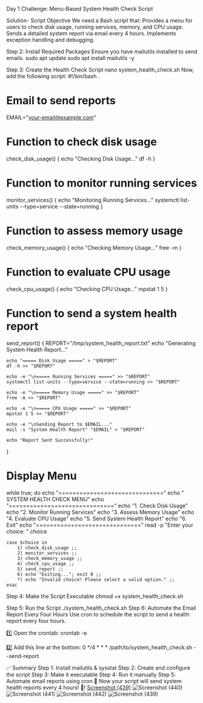 Day 1 Challenge: Menu-Based System Health Check Script

Solution-
Script Objective
We need a Bash script that:
Provides a menu for users to check disk usage, running services, memory, and CPU usage.
Sends a detailed system report via email every 4 hours.
Implements exception handling and debugging.


 Step 2: Install Required Packages
Ensure you have mailutils installed to send emails.
sudo apt update
sudo apt install mailutils -y

 Step 3: Create the Health Check Script
 nano system_health_check.sh
Now, add the following script:
#!/bin/bash
.
# Email to send reports
EMAIL="your-email@example.com"

# Function to check disk usage
check_disk_usage() {
    echo "Checking Disk Usage..."
    df -h
}

# Function to monitor running services
monitor_services() {
    echo "Monitoring Running Services..."
    systemctl list-units --type=service --state=running
}

# Function to assess memory usage
check_memory_usage() {
    echo "Checking Memory Usage..."
    free -m
}

# Function to evaluate CPU usage
check_cpu_usage() {
    echo "Checking CPU Usage..."
    mpstat 1 5
}

# Function to send a system health report
send_report() {
    REPORT="/tmp/system_health_report.txt"
    echo "Generating System Health Report..."

    echo "===== Disk Usage =====" > "$REPORT"
    df -h >> "$REPORT"
    
    echo -e "\n===== Running Services =====" >> "$REPORT"
    systemctl list-units --type=service --state=running >> "$REPORT"
    
    echo -e "\n===== Memory Usage =====" >> "$REPORT"
    free -m >> "$REPORT"
    
    echo -e "\n===== CPU Usage =====" >> "$REPORT"
    mpstat 1 5 >> "$REPORT"

    echo -e "\nSending Report to $EMAIL..."
    mail -s "System Health Report" "$EMAIL" < "$REPORT"

    echo "Report Sent Successfully!"
}

# Display Menu
while true; do
    echo "=============================="
    echo "  SYSTEM HEALTH CHECK MENU"
    echo "=============================="
    echo "1. Check Disk Usage"
    echo "2. Monitor Running Services"
    echo "3. Assess Memory Usage"
    echo "4. Evaluate CPU Usage"
    echo "5. Send System Health Report"
    echo "6. Exit"
    echo "=============================="
    read -p "Enter your choice: " choice

    case $choice in
        1) check_disk_usage ;;
        2) monitor_services ;;
        3) check_memory_usage ;;
        4) check_cpu_usage ;;
        5) send_report ;;
        6) echo "Exiting..."; exit 0 ;;
        *) echo "Invalid choice! Please select a valid option." ;;
    esac


Step 4: Make the Script Executable
chmod +x system_health_check.sh

 Step 5: Run the Script
./system_health_check.sh
Step 6: Automate the Email Report Every Four Hours
Use cron to schedule the script to send a health report every four hours.

1️⃣ Open the crontab:
crontab -e

2️⃣ Add this line at the bottom:
0 */4 * * * /path/to/system_health_check.sh --send-report


✅ Summary
Step 1: Install mailutils & sysstat
Step 2: Create and configure the script
Step 3: Make it executable
Step 4: Run it manually
Step 5: Automate email reports using cron
🚀 Now your script will send system health reports every 4 hours! 🎉!
[Screenshot (439)](https://github.com/user-attachments/assets/c3132b6e-2f0f-461d-bcc9-3f06ded0e7a9)
![Screenshot (440)](https://github.com/user-attachments/assets/5743dac7-c398-47e1-a472-6023a49b897a)
![Screenshot (441)](https://github.com/user-attachments/assets/e095bbb5-c903-4c57-a86f-2d688f50a192)
![Screenshot (442)](https://github.com/user-attachments/assets/0c4f5a9b-8b27-4120-9325-bf95aa0363a2)
![Screenshot (439)](https://github.com/user-attachments/assets/ccdc3175-a612-400a-a9cc-eb516b792c45)



 
